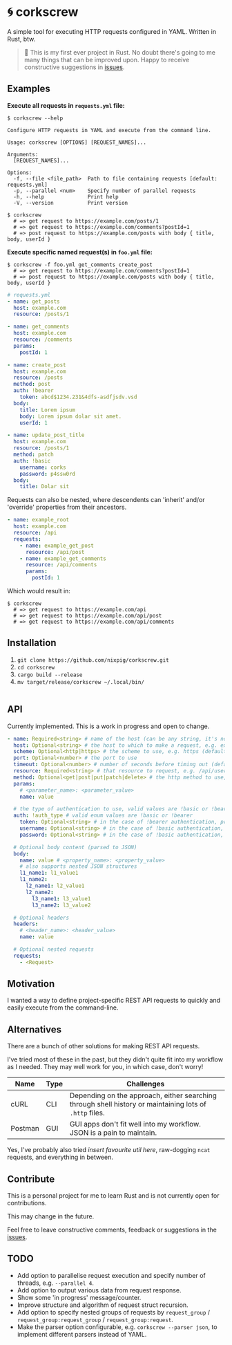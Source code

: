 # 🌀 corkscrew

A simple tool for executing HTTP requests configured in YAML. Written in Rust, btw.

> 🦀 This is my first ever project in Rust. No doubt there's going to me many things that can be improved upon. Happy to receive constructive suggestions in [issues](https://github.com/nixpig/corkscrew/issues).

## Examples

**Execute all requests in `requests.yml` file:**

```shell
$ corkscrew --help

Configure HTTP requests in YAML and execute from the command line.

Usage: corkscrew [OPTIONS] [REQUEST_NAMES]...

Arguments:
  [REQUEST_NAMES]...

Options:
  -f, --file <file_path>  Path to file containing requests [default: requests.yml]
  -p, --parallel <num>    Specify number of parallel requests
  -h, --help              Print help
  -V, --version           Print version
```

```shell
$ corkscrew
  # => get request to https://example.com/posts/1
  # => get request to https://example.com/comments?postId=1
  # => post request to https://example.com/posts with body { title, body, userId }
```

**Execute specific named request(s) in `foo.yml` file:**

```shell
$ corkscrew -f foo.yml get_comments create_post
  # => get request to https://example.com/comments?postId=1
  # => post request to https://example.com/posts with body { title, body, userId }
```

```yaml
# requests.yml
- name: get_posts
  host: example.com
  resource: /posts/1

- name: get_comments
  host: example.com
  resource: /comments
  params:
    postId: 1

- name: create_post
  host: example.com
  resource: /posts
  method: post
  auth: !bearer
    token: abcd$1234.231&4dfs-asdfjsdv.vsd
  body:
    title: Lorem ipsum
    body: Lorem ipsum dolar sit amet.
    userId: 1

- name: update_post_title
  host: example.com
  resource: /posts/1
  method: patch
  auth: !basic
    username: corks
    password: p4ssw0rd
  body:
    title: Dolar sit
```

Requests can also be nested, where descendents can 'inherit' and/or 'override' properties from their ancestors.

```yaml
- name: example_root
  host: example.com
  resource: /api
  requests:
    - name: example_get_post
      resource: /api/post
    - name: example_get_comments
      resource: /api/comments
      params:
        postId: 1
```

Which would result in:

```shell
$ corkscrew
  # => get request to https://example.com/api
  # => get request to https://example.com/api/post
  # => get request to https://example.com/api/comments
```

## Installation

1. `git clone https://github.com/nixpig/corkscrew.git`
1. `cd corkscrew`
1. `cargo build --release`
1. `mv target/release/corkscrew ~/.local/bin/`

```shell

```

## API

Currently implemented. This is a work in progress and open to change.

```yaml
- name: Required<string> # name of the host (can be any string, it's not used to build the actual request)
  host: Optional<string> # the host to which to make a request, e.g. example.com
  scheme: Optional<http|https> # the scheme to use, e.g. https (default: http)
  port: Optional<number> # the port to use
  timeout: Optional<number> # number of seconds before timing out (default: 30)
  resource: Required<string> # that resource to request, e.g. /api/user
  method: Optional<get|post|put|patch|delete> # the http method to use, e.g. !post (default: !get)
  params:
    # <parameter_name>: <parameter_value>
    name: value

  # the type of authentication to use, valid values are !basic or !bearer
  auth: !auth_type # valid enum values are !basic or !bearer
    token: Optional<string> # in the case of !bearer authentication, provide the token to use
    username: Optional<string> # in the case of !basic authentication, provide the username to use
    password: Optional<string> # in the case of !basic authentication, provide the password to use

  # Optional body content (parsed to JSON)
  body:
    name: value # <property_name>: <property_value>
    # also supports nested JSON structures
    l1_name1: l1_value1
    l1_name2:
      l2_name1: l2_value1
      l2_name2:
        l3_name1: l3_value1
        l3_name2: l3_value2

  # Optional headers
  headers:
    # <header_name>: <header_value>
    name: value

  # Optional nested requests
  requests:
    - <Request>
```

## Motivation

I wanted a way to define project-specific REST API requests to quickly and easily execute from the command-line.

## Alternatives

There are a bunch of other solutions for making REST API requests.

I've tried most of these in the past, but they didn't quite fit into my workflow as I needed. They may well work for you, in which case, don't worry!

| Name    | Type | Challenges                                                                                              |
| ------- | ---- | ------------------------------------------------------------------------------------------------------- |
| cURL    | CLI  | Depending on the approach, either searching through shell history or maintaining lots of `.http` files. |
| Postman | GUI  | GUI apps don't fit well into my workflow. JSON is a pain to maintain.                                   |

Yes, I've probably also tried _insert favourite util here_, raw-dogging `ncat` requests, and everything in between.

## Contribute

This is a personal project for me to learn Rust and is not currently open for contributions.

This may change in the future.

Feel free to leave constructive comments, feedback or suggestions in the [issues](https://github.com/nixpig/corkscrew/issues).

## TODO

- Add option to parallelise request execution and specify number of threads, e.g. `--parallel 4`.
- Add option to output various data from request response.
- Show some 'in progress' message/counter.
- Improve structure and algorithm of request struct recursion.
- Add option to specify nested groups of requests by `request_group` / `request_group:request_group` / `request_group:request`.
- Make the parser option configurable, e.g. `corkscrew --parser json`, to implement different parsers instead of YAML.
